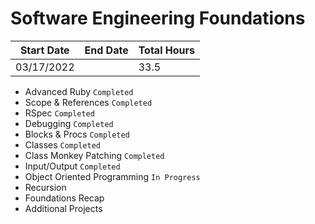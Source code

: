 # Software Engineering Foundations

| Start Date | End Date | Total Hours |
| ---------- | -------- | ----------- |
| 03/17/2022 |          | 33.5        |

- Advanced Ruby `Completed`
- Scope & References `Completed`
- RSpec `Completed`
- Debugging `Completed`
- Blocks & Procs `Completed`
- Classes `Completed`
- Class Monkey Patching `Completed`
- Input/Output `Completed`
- Object Oriented Programming `In Progress`
- Recursion
- Foundations Recap
- Additional Projects
